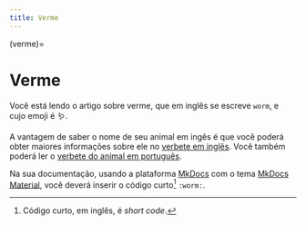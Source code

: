 ```yaml
---
title: Verme
---
```


(verme)=

# Verme

Você está lendo o artigo sobre verme, que em inglês se escreve 
`worm`, e cujo emoji é 🪱.

A vantagem de saber o nome de seu animal em ingês é que você poderá obter maiores informações sobre ele no [verbete em inglês](wikien:worm). 
Você também poderá ler o [verbete do animal em português](wikipt:verme).

Na sua documentação, usando a plataforma [MkDocs](https://www.mkdocs.org/) com o tema [MkDocs Material](https://squidfunk.github.io/mkdocs-material/),
você deverá inserir o código curto[^1] `:worm:`.

[^1]: Código curto, em inglês, é *short code*.

